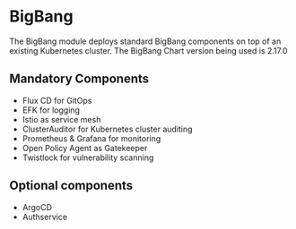 # BigBang

The BigBang module deploys standard BigBang components on top of an existing Kubernetes cluster.
The BigBang Chart version being used is 2.17.0


## Mandatory Components

* Flux CD for GitOps
* EFK for logging
* Istio as service mesh
* ClusterAuditor for Kubernetes cluster auditing
* Prometheus & Grafana for monitoring
* Open Policy Agent as Gatekeeper 
* Twistlock for vulnerability scanning

## Optional components

* ArgoCD
* Authservice
